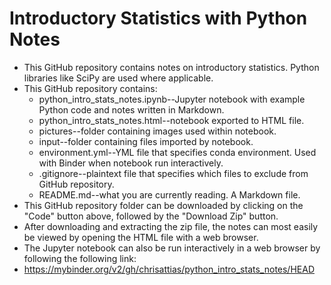 # Introductory Statistics with Python Notes

- This GitHub repository contains notes on introductory statistics.  Python libraries like SciPy are used where applicable.
- This GitHub repository contains: 
    - python_intro_stats_notes.ipynb--Jupyter notebook with example Python code and notes written in Markdown.
    - python_intro_stats_notes.html--notebook exported to HTML file.
    - pictures--folder containing images used within notebook.
    - input--folder containing files imported by notebook.
    - environment.yml--YML file that specifies conda environment.  Used with Binder when notebook run interactively.
    - .gitignore--plaintext file that specifies which files to exclude from GitHub repository.
    - README.md--what you are currently reading.  A Markdown file.
- This GitHub repository folder can be downloaded by clicking on the "Code" button above, followed by the "Download Zip" button.
- After downloading and extracting the zip file, the notes can most easily be viewed by opening the HTML file with a web browser.
- The Jupyter notebook can also be run interactively in a web browser by following the following link:
- https://mybinder.org/v2/gh/chrisattias/python_intro_stats_notes/HEAD